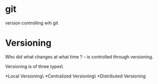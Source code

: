 # git
version controlling wih git

# Versioning 
Who did what changes at what time ? - is controlled through versioning.

Versioning is of three types\ 

*Local Versioning\ 
*Centralized Versioning\ 
*Distributed Versioning
